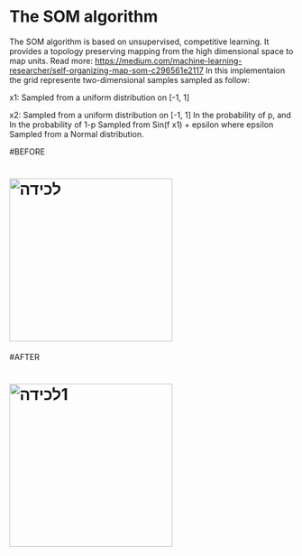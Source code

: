 # The SOM algorithm 
The SOM algorithm is based on unsupervised, competitive learning. It provides a topology preserving mapping from the high dimensional space to map units.
Read more: https://medium.com/machine-learning-researcher/self-organizing-map-som-c296561e2117
In this implementaion the grid represente two-dimensional samples sampled as follow:

x1: Sampled from a uniform distribution on [-1, 1]

x2: Sampled from a uniform distribution on [-1, 1] In the probability of p, 
    and In the probability of 1-p Sampled from Sin(f x1) + epsilon where epsilon Sampled from a Normal distribution.

#BEFORE
# <img width="289" alt="‏‏לכידה" src="https://user-images.githubusercontent.com/85253946/166246105-d617293f-e927-4774-afa1-3ee171bf9d3f.PNG">

#AFTER
# <img width="289" alt="‏‏1לכידה" src="https://user-images.githubusercontent.com/85253946/166246161-1ed8a7d2-5213-46d7-b7a4-a8804fc14c1e.PNG">

